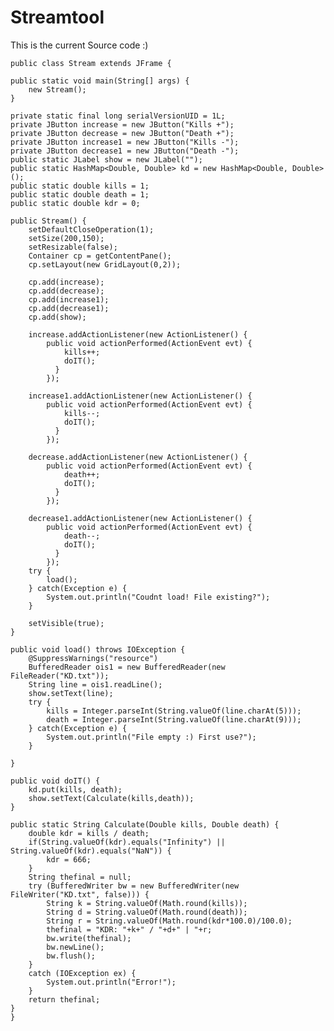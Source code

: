# Streamtool

This is the current Source code :)


	public class Stream extends JFrame {
	
	public static void main(String[] args) {
		new Stream();
	}

	private static final long serialVersionUID = 1L;
	private JButton increase = new JButton("Kills +");
	private JButton decrease = new JButton("Death +");
	private JButton increase1 = new JButton("Kills -");
	private JButton decrease1 = new JButton("Death -");
	public static JLabel show = new JLabel("");
	public static HashMap<Double, Double> kd = new HashMap<Double, Double>();
	public static double kills = 1;
	public static double death = 1;
	public static double kdr = 0;
	
	public Stream() {
		setDefaultCloseOperation(1);
	    setSize(200,150);
	    setResizable(false);
	    Container cp = getContentPane();
	    cp.setLayout(new GridLayout(0,2));
	    
	    cp.add(increase);
	    cp.add(decrease);
	    cp.add(increase1);
	    cp.add(decrease1);
	    cp.add(show);
	    
	    increase.addActionListener(new ActionListener() { 
	        public void actionPerformed(ActionEvent evt) { 
	        	kills++;
	        	doIT();
	          }
	        });
	    
	    increase1.addActionListener(new ActionListener() { 
	        public void actionPerformed(ActionEvent evt) { 
	        	kills--;
	        	doIT();
	          }
	        });
	    
	    decrease.addActionListener(new ActionListener() { 
	        public void actionPerformed(ActionEvent evt) { 
	        	death++;
	        	doIT();
	          }
	        });
	    
	    decrease1.addActionListener(new ActionListener() { 
	        public void actionPerformed(ActionEvent evt) { 
	        	death--;
	        	doIT();
	          }
	        });
	    try {
	    	load();
	    } catch(Exception e) {
	    	System.out.println("Coudnt load! File existing?");
	    }
	    
		setVisible(true);
	}
	
	public void load() throws IOException {
		@SuppressWarnings("resource")
		BufferedReader ois1 = new BufferedReader(new FileReader("KD.txt"));
		String line = ois1.readLine();
		show.setText(line);
		try {
			kills = Integer.parseInt(String.valueOf(line.charAt(5)));
			death = Integer.parseInt(String.valueOf(line.charAt(9)));  
        } catch(Exception e) {
        	System.out.println("File empty :) First use?");
        }

	}
	
	public void doIT() {
		kd.put(kills, death);
    	show.setText(Calculate(kills,death));
	}
	
	public static String Calculate(Double kills, Double death) {
		double kdr = kills / death;
		if(String.valueOf(kdr).equals("Infinity") || String.valueOf(kdr).equals("NaN")) {
			kdr = 666;
		}
		String thefinal = null;
		try (BufferedWriter bw = new BufferedWriter(new FileWriter("KD.txt", false))) {
			String k = String.valueOf(Math.round(kills));
			String d = String.valueOf(Math.round(death));
			String r = String.valueOf(Math.round(kdr*100.0)/100.0);
			thefinal = "KDR: "+k+" / "+d+" | "+r;
			bw.write(thefinal);
			bw.newLine();
			bw.flush();
		}
		catch (IOException ex) {
			System.out.println("Error!");
		}
		return thefinal;
	}
	}
